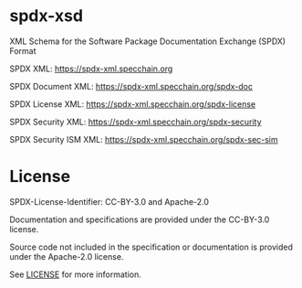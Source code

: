 # spdx-xsd
XML Schema for the Software Package Documentation Exchange (SPDX) Format

SPDX XML:  https://spdx-xml.specchain.org

SPDX Document XML: https://spdx-xml.specchain.org/spdx-doc

SPDX License XML: https://spdx-xml.specchain.org/spdx-license

SPDX Security XML: https://spdx-xml.specchain.org/spdx-security

SPDX Security ISM XML: https://spdx-xml.specchain.org/spdx-sec-sim


# License

SPDX-License-Identifier: CC-BY-3.0 and Apache-2.0

Documentation and specifications are provided under the CC-BY-3.0 license.

Source code not included in the specification or documentation is provided under the Apache-2.0 license.

See [LICENSE](LICENSE) for more information.
